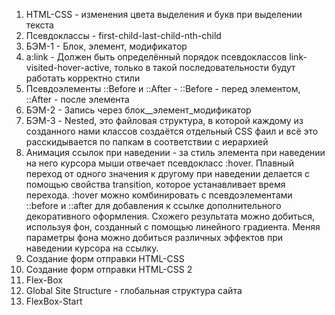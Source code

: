 1. HTML-CSS - изменения цвета выделения и букв при выделении текста <br>
2. Псевдоклассы - first-child-last-child-nth-child <br>
3. БЭМ-1 - Блок, элемент, модификатор <br>
4. a:link - Должен быть определённый порядок псевдоклассов link-visited-hover-active, только в такой последовательности будут работать корректно стили <br>
5. Псевдоэлементы ::Before и ::After - ::Before - перед элементом, ::After - после элемента <br>
6. БЭМ-2 - Запись через блок__элемент_модификатор <br>
7. БЭМ-3 - Nested, это файловая структура, в которой каждому из созданного нами классов создаётся отдельный CSS фаил и всё это расскидывается по папкам в соответствии с иерархией <br>
8. Анимация ссылок при наведении - за стиль элемента при наведении на него курсора мыши отвечает псевдокласс :hover.
Плавный переход от одного значения к другому при наведении делается с помощью свойства transition, которое устанавливает время перехода.
:hover можно комбинировать с псевдоэлементами ::before и ::after для добавления к ссылке дополнительного декоративного оформления.
Схожего результата можно добиться, используя фон, созданный с помощью линейного градиента. Меняя параметры фона можно добиться различных эффектов при наведении курсора на ссылку.
9. Создание форм отправки HTML-CSS
10. Создание форм отправки HTML-CSS 2
11. Flex-Box
12. Global Site Structure - глобальная структура сайта
13. FlexBox-Start